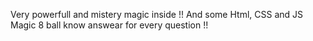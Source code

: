 Very powerfull and mistery magic inside !! 
And some Html, CSS and JS 
Magic 8 ball know answear for every question !!

